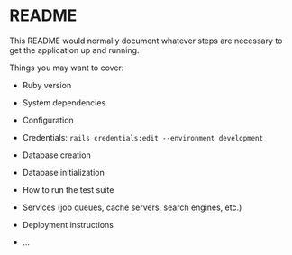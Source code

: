 # README

This README would normally document whatever steps are necessary to get the
application up and running.

Things you may want to cover:

* Ruby version

* System dependencies

* Configuration
- Credentials: `rails credentials:edit --environment development`

* Database creation

* Database initialization

* How to run the test suite

* Services (job queues, cache servers, search engines, etc.)

* Deployment instructions

* ...
